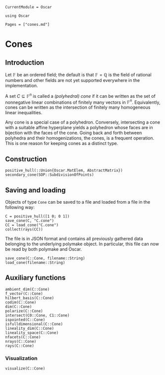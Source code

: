 ```@meta
CurrentModule = Oscar
```

```@setup oscar
using Oscar
```

```@contents
Pages = ["cones.md"]
```

# Cones


## Introduction

Let $\mathbb{F}$ be an ordered field; the default is that
$\mathbb{F}=\mathbb{Q}$ is the field of rational numbers and other fields are
not yet supported everywhere in the implementation.

A set $C \subseteq \mathbb{F}^n$ is called a *(polyhedral) cone* if it can be
written as the set of nonnegative linear combinations of finitely many vectors
in $\mathbb{F}^n$.  Equivalently, cones can be written as the intersection of
finitely many homogeneous linear inequalities.

Any cone is a special case of a polyhedron.  Conversely, intersecting a cone
with a suitable affine hyperplane yields a polyhedron whose faces are in
bijection with the faces of the cone.  Going back and forth between polyhedra
and their homogenizations, the cones, is a frequent operation.  This is one
reason for keeping cones as a distinct type.

## Construction

```@docs
positive_hull(::Union{Oscar.MatElem, AbstractMatrix})
secondary_cone(SOP::SubdivisionOfPoints)
```

## Saving and loading

Objects of type `Cone` can be saved to a file and loaded from a file in the
following way:
```@repl oscar
C = positive_hull([1 0; 0 1])
save_cone(C, "C.cone")
CC = load_cone("C.cone")
collect(rays(CC))
```
The file is in JSON format and contains all previously gathered data belonging
to the underlying polymake object. In particular, this file can now be read by
both polymake and Oscar.

```@docs
save_cone(C::Cone, filename::String)
load_cone(filename::String)
```

## Auxiliary functions
```@docs
ambient_dim(C::Cone)
f_vector(C::Cone)
hilbert_basis(C::Cone)
codim(C::Cone)
dim(C::Cone)
polarize(C::Cone)
intersect(C0::Cone, C1::Cone)
ispointed(C::Cone)
isfulldimensional(C::Cone)
lineality_dim(C::Cone)
lineality_space(C::Cone)
nfacets(C::Cone)
nrays(C::Cone)
rays(C::Cone)
```

### Visualization
```@docs
visualize(C::Cone)
```
